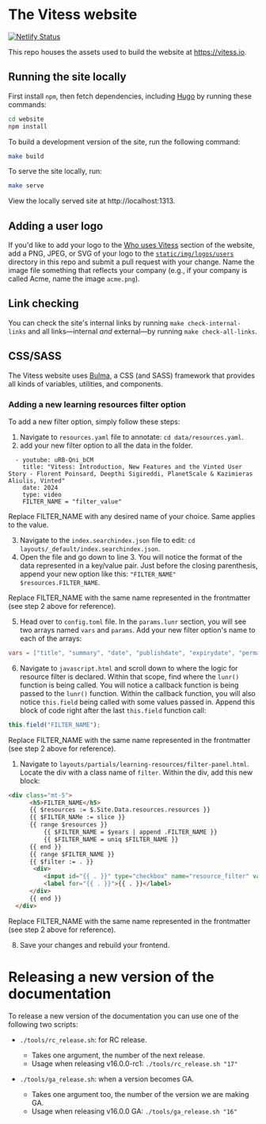 # The Vitess website

[![Netlify Status](https://api.netlify.com/api/v1/badges/c27ea8e4-51d5-41b5-abfd-0597410506a3/deploy-status)](https://app.netlify.com/sites/vitess/deploys)


This repo houses the assets used to build the website at https://vitess.io.

## Running the site locally

First install `npm`, then fetch dependencies, including
[Hugo](https://gohugo.io) by running these commands:

```bash
cd website
npm install
```

To build a development version of the site, run the following command:

```bash
make build
```

To serve the site locally, run:

```bash
make serve
```

View the locally served site at http://localhost:1313.

## Adding a user logo

If you'd like to add your logo to the [Who uses Vitess](https://vitess.io/#who-uses) section of the website, add a PNG, JPEG, or SVG of your logo to the [`static/img/logos/users`](./static/img/logos/users) directory in this repo and submit a pull request with your change. Name the image file something that reflects your company (e.g., if your company is called Acme, name the image `acme.png`).

## Link checking

You can check the site's internal links by running `make check-internal-links` and all links—internal *and* external—by running `make check-all-links`.

## CSS/SASS

The Vitess website uses [Bulma](https://bulma.io/), a CSS (and SASS) framework that provides all kinds of variables, utilities, and components.

### Adding a new learning resources filter option

To add a new filter option, simply follow these steps:

1. Navigate to `resources.yaml` file to annotate: `cd data/resources.yaml`.
2. add your new filter option to all the data in the folder.

```
  - youtube: uRB-Qni_bCM
    title: "Vitess: Introduction, New Features and the Vinted User Story - Florent Poinsard, Deepthi Sigireddi, PlanetScale & Kazimieras Aliulis, Vinted"
    date: 2024
    type: video
    FILTER_NAME = "filter_value"
```

Replace FILTER_NAME with any desired name of your choice. Same applies to the value.

3. Navigate to the `index.searchindex.json` file to edit: `cd layouts/_default/index.searchindex.json`.
4. Open the file and go down to line 3. You will notice the format of the data represented in a key/value pair. Just before the closing parenthesis, append your new option like this: `"FILTER_NAME" $resources.FILTER_NAME`.

Replace FILTER_NAME with the same name represented in the frontmatter (see step 2 above for reference).

5. Head over to `config.toml` file. In the `params.lunr` section, you will see two arrays named `vars` and `params`. Add your new filter option's name to each of the arrays:

```toml
vars = ["title", "summary", "date", "publishdate", "expirydate", "permalink", "FILTER_NAME"]
```

6. Navigate to `javascript.html` and scroll down to where the logic for resource filter is declared. Within that scope, find where the `lunr()` function is being called. You will notice a callback function is being passed to the `lunr()` function. Within the callback function, you will also notice `this.field` being called with some values passed in. Append this block of code right after the last `this.field` function call:

```javascript
this.field("FILTER_NAME");
```

Replace FILTER_NAME with the same name represented in the frontmatter (see step 2 above for reference).

1. Navigate to `layouts/partials/learning-resources/filter-panel.html`. Locate the div with a class name of `filter`. Within the div, add this new block:

```html
<div class="mt-5">
      <h5>FILTER_NAME</h5>
      {{ $resources := $.Site.Data.resources.resources }}
      {{ $FILTER_NAMe := slice }}
      {{ range $resources }}
          {{ $FILTER_NAME = $years | append .FILTER_NAME }}
          {{ $FILTER_NAME = uniq $FILTER_NAME }}
      {{ end }}
      {{ range $FILTER_NAME }}
      {{ $filter := . }}
       <div>
          <input id="{{ . }}" type="checkbox" name="resource_filter" value="{{ . }}">
          <label for="{{ . }}">{{ . }}</label>
      </div>
      {{ end }}
  </div>
```

Replace FILTER_NAME with the same name represented in the frontmatter (see step 2 above for reference).

8. Save your changes and rebuild your frontend.

# Releasing a new version of the documentation

To release a new version of the documentation you can use one of the following two scripts:

- `./tools/rc_release.sh`: for RC release.
  - Takes one argument, the number of the next release.
  - Usage when releasing v16.0.0-rc1: `./tools/rc_release.sh "17"`


- `./tools/ga_release.sh`: when a version becomes GA.
  - Takes one argument too, the number of the version we are making GA.
  - Usage when releasing v16.0.0 GA: `./tools/ga_release.sh "16"`
